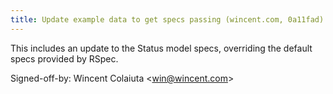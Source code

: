 ```yaml
---
title: Update example data to get specs passing (wincent.com, 0a11fad)
---
```


This includes an update to the Status model specs, overriding the default specs provided by RSpec.

Signed-off-by: Wincent Colaiuta &lt;win@wincent.com&gt;
